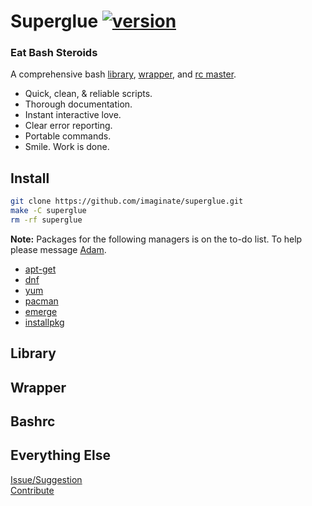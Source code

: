 # Superglue [![version](https://img.shields.io/badge/version-0.1.0--beta-yellow.svg?style=flat)](http://superglue.tech)

### Eat Bash Steroids

A comprehensive bash [library](#library), [wrapper](#wrapper), and [rc master](#bashrc).
- Quick, clean, & reliable scripts.
- Thorough documentation.
- Instant interactive love.
- Clear error reporting.
- Portable commands.
- Smile. Work is done.


## Install

```sh
git clone https://github.com/imaginate/superglue.git
make -C superglue
rm -rf superglue
```

**Note:** Packages for the following managers is on the to-do list. To help please message [Adam](adam@imaginate.life).

- [apt-get](https://wiki.debian.org/Apt)
- [dnf](https://fedoraproject.org/wiki/Dnf)
- [yum](https://access.redhat.com/documentation/en-US/Red_Hat_Enterprise_Linux/7/html/System_Administrators_Guide/ch-yum.html)
- [pacman](https://wiki.archlinux.org/index.php/pacman)
- [emerge](https://wiki.gentoo.org/wiki/Portage)
- [installpkg](http://www.slackware.com/config/packages.php)


## Library

## Wrapper

## Bashrc

## Everything Else
[Issue/Suggestion](https://github.com/imaginate/superglue/issues)<br>
[Contribute](adam@imaginate.life)
